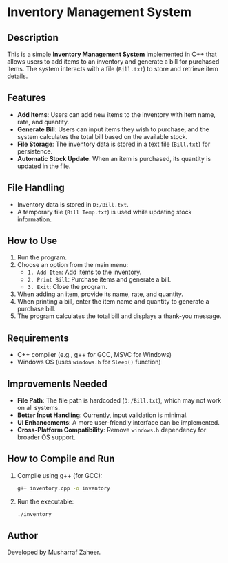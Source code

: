 
# Inventory Management System

## Description
This is a simple **Inventory Management System** implemented in C++ that allows users to add items to an inventory and generate a bill for purchased items. The system interacts with a file (`Bill.txt`) to store and retrieve item details.

## Features
- **Add Items**: Users can add new items to the inventory with item name, rate, and quantity.
- **Generate Bill**: Users can input items they wish to purchase, and the system calculates the total bill based on the available stock.
- **File Storage**: The inventory data is stored in a text file (`Bill.txt`) for persistence.
- **Automatic Stock Update**: When an item is purchased, its quantity is updated in the file.

## File Handling
- Inventory data is stored in `D:/Bill.txt`.
- A temporary file (`Bill Temp.txt`) is used while updating stock information.

## How to Use
1. Run the program.
2. Choose an option from the main menu:
   - `1. Add Item`: Add items to the inventory.
   - `2. Print Bill`: Purchase items and generate a bill.
   - `3. Exit`: Close the program.
3. When adding an item, provide its name, rate, and quantity.
4. When printing a bill, enter the item name and quantity to generate a purchase bill.
5. The program calculates the total bill and displays a thank-you message.

## Requirements
- C++ compiler (e.g., g++ for GCC, MSVC for Windows)
- Windows OS (uses `windows.h` for `Sleep()` function)

## Improvements Needed
- **File Path**: The file path is hardcoded (`D:/Bill.txt`), which may not work on all systems.
- **Better Input Handling**: Currently, input validation is minimal.
- **UI Enhancements**: A more user-friendly interface can be implemented.
- **Cross-Platform Compatibility**: Remove `windows.h` dependency for broader OS support.

## How to Compile and Run
1. Compile using g++ (for GCC):
   ```bash
   g++ inventory.cpp -o inventory
   ```
2. Run the executable:
   ```bash
   ./inventory
   ```

## Author
Developed by Musharraf Zaheer.
